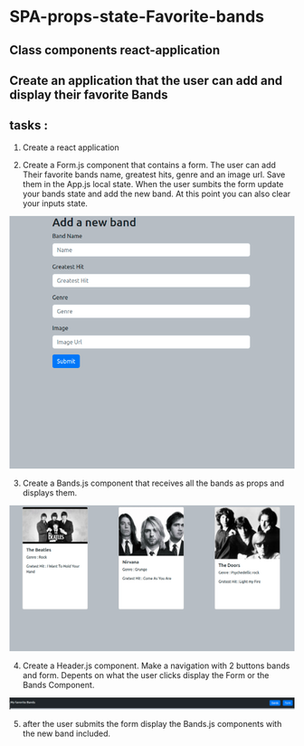 # SPA-props-state-Favorite-bands


## Class components react-application 

## Create an application that the user can add and display their favorite Bands


## tasks : 
   1. Create a react application

   2. Create a Form.js component that contains a form. The user can add Their favorite bands name, greatest hits, genre and an image url.
   Save them in the App.js local state. 
   When the user sumbits the form update your bands state and add the new band. At this point you can also clear your inputs state.

![form](./mockups/form.png)



   3. Create a Bands.js component that receives all the bands as props and displays them.

![bands component](./mockups/bands.png)

   4. Create a Header.js component. Make a navigation with 2 buttons bands and form.
    Depents on what the user clicks display the Form or the Bands Component.

 ![navigation](./mockups/nav.png)


   5. after the user submits the form display the Bands.js components with the new band included.





